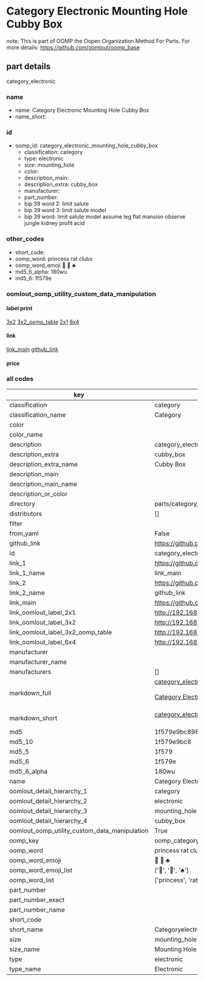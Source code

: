# Category Electronic Mounting Hole Cubby Box  

note: This is part of OOMP the Oopen Organization Method For Parts. For more details: https://github.com/oomlout/oomp_base

##  part details



category_electronic

### name
* name: Category Electronic Mounting Hole Cubby Box
* name_short: 
### id
* oomp_id: category_electronic_mounting_hole_cubby_box
  * classification: category
  * type: electronic
  * size: mounting_hole
  * color: 
  * description_main: 
  * description_extra: cubby_box
  * manufacturer: 
  * part_number: 
  * bip 39 word 2: limit salute
  * bip 39 word 3: limit salute model
  * bip 39 word: limit salute model assume leg flat mansion observe jungle kidney profit acid

### other_codes
* short_code: 
* oomp_word: princess rat clubs
* oomp_word_emoji :princess: :rat: :clubs:
* md5_6_alpha: 180wu
* md5_6: 1f579e






### oomlout_oomp_utility_custom_data_manipulation
#### label print
[3x2](http://192.168.1.245:1112/?label=oomp%20180wu)
[3x2_oomp_table](http://192.168.1.107:1112/?label=oomp%20180wu)
[2x1](http://192.168.1.242:1112/?label=oomp%20180wu)
[6x4](http://192.168.1.55:1112/?label=oomp%20180wu)    

#### link

[link_main](https://github.com/oomlout/oomlout_oomp_current_version_messy/tree/main/parts/category_electronic_mounting_hole_cubby_box) [github_link](https://github.com/oomlout/oomlout_oomp_part_src/tree/main/parts/category_electronic_mounting_hole_cubby_box)                             

#### price







### all codes 
| key | value |  
| --- | --- |  
| classification | category |  
| classification_name | Category |  
| color |  |  
| color_name |  |  
| description | category_electronic |  
| description_extra | cubby_box |  
| description_extra_name | Cubby Box |  
| description_main |  |  
| description_main_name |  |  
| description_or_color |   |  
| directory | parts/category_electronic_mounting_hole_cubby_box |  
| distributors | [] |  
| filter |  |  
| from_yaml | False |  
| github_link | https://github.com/oomlout/oomlout_oomp_part_src/tree/main/parts/category_electronic_mounting_hole_cubby_box |  
| id | category_electronic_mounting_hole_cubby_box |  
| link_1 | https://github.com/oomlout/oomlout_oomp_current_version_messy/tree/main/parts/category_electronic_mounting_hole_cubby_box |  
| link_1_name | link_main |  
| link_2 | https://github.com/oomlout/oomlout_oomp_part_src/tree/main/parts/category_electronic_mounting_hole_cubby_box |  
| link_2_name | github_link |  
| link_main | https://github.com/oomlout/oomlout_oomp_current_version_messy/tree/main/parts/category_electronic_mounting_hole_cubby_box |  
| link_oomlout_label_2x1 | http://192.168.1.242:1112/?label=oomp%20180wu |  
| link_oomlout_label_3x2 | http://192.168.1.245:1112/?label=oomp%20180wu |  
| link_oomlout_label_3x2_oomp_table | http://192.168.1.107:1112/?label=oomp%20180wu |  
| link_oomlout_label_6x4 | http://192.168.1.55:1112/?label=oomp%20180wu |  
| manufacturer |  |  
| manufacturer_name |  |  
| manufacturers | [] |  
| markdown_full | [category_electronic_mounting_hole_cubby_box](https://github.com/oomlout/oomlout_oomp_current_version_messy/tree/main/parts/category_electronic_mounting_hole_cubby_box)<br>[](https://github.com/oomlout/oomlout_oomp_current_version_messy/tree/main/parts/category_electronic_mounting_hole_cubby_box)<br>[Category Electronic Mounting Hole Cubby Box](https://github.com/oomlout/oomlout_oomp_current_version_messy/tree/main/parts/category_electronic_mounting_hole_cubby_box)<br><br> |  
| markdown_short | [category_electronic_mounting_hole_cubby_box](https://github.com/oomlout/oomlout_oomp_current_version_messy/tree/main/parts/category_electronic_mounting_hole_cubby_box)<br><br> |  
| md5 | 1f579e9bc89870e9623fa0df1d2fb40f |  
| md5_10 | 1f579e9bc8 |  
| md5_5 | 1f579 |  
| md5_6 | 1f579e |  
| md5_6_alpha | 180wu |  
| name | Category Electronic Mounting Hole Cubby Box |  
| oomlout_detail_hierarchy_1 | category |  
| oomlout_detail_hierarchy_2 | electronic |  
| oomlout_detail_hierarchy_3 | mounting_hole |  
| oomlout_detail_hierarchy_4 | cubby_box |  
| oomlout_oomp_utility_custom_data_manipulation | True |  
| oomp_key | oomp_category_electronic_mounting_hole_cubby_box |  
| oomp_word | princess rat clubs |  
| oomp_word_emoji | :princess: :rat: :clubs: |  
| oomp_word_emoji_list | [':princess:', ':rat:', ':clubs:'] |  
| oomp_word_list | ['princess', 'rat', 'clubs'] |  
| part_number |  |  
| part_number_exact |  |  
| part_number_name |  |  
| short_code |  |  
| short_name | Categoryelectronic |  
| size | mounting_hole |  
| size_name | Mounting Hole |  
| type | electronic |  
| type_name | Electronic |  
